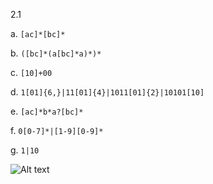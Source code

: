 2.1

a. `[ac]*[bc]*`

b. `([bc]*(a[bc]*a)*)*`

c. `[10]+00`

d. `1[01]{6,}|11[01]{4}|1011[01]{2}|10101[10]`

e. `[ac]*b*a?[bc]*`

f. `0[0-7]*|[1-9][0-9]*`

g. `1|10`


<!-- This is the original graph
digraph G {
   start[label= "", shape=none,height=.0,width=.0];
   {node[shape=circle];1;2;4;6;8};
   {node[shape=doublecircle];7;9}
   
   start->1
   1->2[label="a"]
   2->6[label="b"]
   2->4[label="ε"]
   4->4[label="a"]
   4->6[label="c"]
   6->7[label="x"]
   1->8[label="ε"]
   8->8[label="x"]
   8->9[label="a"]
   2->7[label="ε"]
   7->2[label="ε"]
}
-->
![Alt text](https://g.gravizo.com/svg?digraph%20G%20%7B%0A%20%20%20start%5Blabel%3D%20%22%22%2C%20shape%3Dnone%2Cheight%3D.0%2Cwidth%3D.0%5D%3B%0A%20%20%20%7Bnode%5Bshape%3Dcircle%5D%3B1%3B2%3B4%3B6%3B8%7D%3B%0A%20%20%20%7Bnode%5Bshape%3Ddoublecircle%5D%3B7%3B9%7D%0A%20%20%20%0A%20%20%20start-%3E1%0A%20%20%201-%3E2%5Blabel%3D%22a%22%5D%0A%20%20%202-%3E6%5Blabel%3D%22b%22%5D%0A%20%20%202-%3E4%5Blabel%3D%22%CE%B5%22%5D%0A%20%20%204-%3E4%5Blabel%3D%22a%22%5D%0A%20%20%204-%3E6%5Blabel%3D%22c%22%5D%0A%20%20%206-%3E7%5Blabel%3D%22x%22%5D%0A%20%20%201-%3E8%5Blabel%3D%22%CE%B5%22%5D%0A%20%20%208-%3E8%5Blabel%3D%22x%22%5D%0A%20%20%208-%3E9%5Blabel%3D%22a%22%5D%0A%20%20%202-%3E7%5Blabel%3D%22%CE%B5%22%5D%0A%20%20%207-%3E2%5Blabel%3D%22%CE%B5%22%5D%0A%7D)
